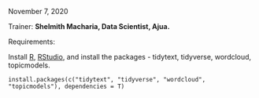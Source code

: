 November 7, 2020

Trainer: **Shelmith Macharia, Data Scientist, Ajua.**

Requirements: 

Install [R](https://cran.r-project.org/bin/windows/base/), [RStudio](https://rstudio.com/products/rstudio/download/), and install the packages - tidytext, tidyverse, wordcloud, topicmodels.

```install.packages(c("tidytext", "tidyverse", "wordcloud", "topicmodels"), dependencies = T)```
